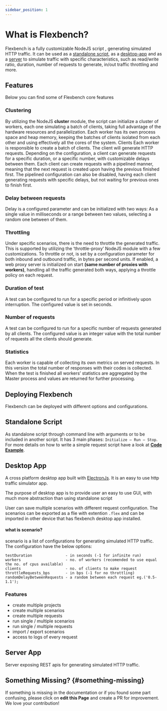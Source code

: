 ```yaml
---
sidebar_position: 1
---
```


# What is Flexbench?
Flexbench is a fully customizable NodeJS script , generating simulated HTTP traffic.  It can be used as a [standalone script](#standalone-script), as a [desktop-app](#desktop-app) and as a [server](#server) to simulate traffic with specific characteristics, such as read/write ratio, duration, number of requests to generate, in/out traffic throttling and more.

## Features
Below you can find some of Flexbench core features

### Clustering
By utilizing the NodeJS **cluster** module, the script can initialize a cluster of workers, each one simulating a batch of clients, taking full advantage of the hardware resources and parallelization. Each worker has its own process space and heap memory, keeping the batches of clients isolated from each other and using effectively all the cores of the system.
Clients
Each worker is responsible to create a batch of clients. The client will generate HTTP requests. Depending on the configuration, a client can generate requests for a specific duration, or a specific number, with customizable delays between them.  Each client can create requests with a pipelined manner, meaning that the next request is created upon having the previous finished first. The pipelined configuration can also be disabled, having each client generating requests with specific delays, but not waiting for previous ones to finish first.

### Delay between requests
Delay is a configured parameter and can be initialized with two ways: As a single value in milliseconds or a range between two values, selecting a random one between of them.

### Throttling
Under specific scenarios, there is the need to throttle the generated traffic. This is supported by utilizing the ‘throttle-proxy’ NodeJS module with a few customizations. To throttle or not, is set by a configuration parameter for both inbound and outbound traffic, in bytes per second units.  If enabled, a web proxy server is initialized on start **(same number of proxies with workers)**, handling all the traffic generated both ways, applying a throttle policy on each request.


### Duration of test
A test can be configured to run for a specific period or infinitively upon interruption. The configured value is set in seconds.

### Number of requests
A test can be configured to run for a specific number of requests generated by all clients. The configured value is an integer value with the total number of requests all the clients should generate.


### Statistics
Each worker is capable of collecting its own metrics on served requests.  In this version the total number of responses with their codes is collected.  When the test is finished all workers’ statistics are aggregated by the Master process and values are returned for further processing.

## Deploying Flexbench
Flexbench can be deployed with different options and configurations.

## Standalone Script
As standalone script through command line with arguments or to be included in another script. It has 3 main phases: ```Initialize – Run – Stop```. For more details on how to write a simple request script have a look at **[Code Example](/docs/CodeExamples/simple-request)**.

## Desktop App
A cross platform desktop app built with [ElectronJs](https://www.electronjs.org/). It is an easy to use http traffic simulator app.

The purpose of desktop app is to provide user an easy to use GUI, with much more abstraction than using standalone script

User can save multiple scenarios with different request configuration.
The scenarios can be exported as a flie with extention ```.flex``` and can be imported in other device that has flexbench desktop app installed.

#### what is scenario?

scenario is a list of configurations for generating simulated HTTP traffic.
The configuration have the below options:
```
testDuration               - in seconds (-1 for infinite run)
workers                    - no. of workers (recomended to use equal the no. of cpus available)
clients                    - no. of clients to make request
throttleRequests_bps       - in bps (-1 for no throttling)
randomDelayBetweenRequests - a random between each request eg.('0.5-1.1');
```

### Features

- create multiple projects
- create multiple scenarios
- create multiple requests
- run single / multiple scenarios
- run single / multiple requests
- import / export scenarios
- access to logs of every request

## Server App
Server exposing REST apis for generating simulated HTTP traffic. 

## Something Missing? {#something-missing}

If something is missing in the documentation or if you found some part confusing, please click on **edit this Page** and create a PR for improvement. We love your contribution!
